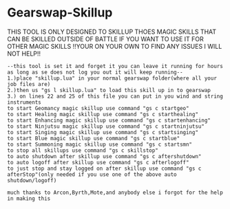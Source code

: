 Gearswap-Skillup
================

THIS TOOL IS ONLY DESIGNED TO SKILLUP THOES MAGIC SKILLS THAT CAN BE SKILLED OUTSIDE OF BATTLE IF YOU WANT TO USE IT FOR OTHER MAGIC SKILLS !!YOUR ON YOUR OWN TO FIND ANY ISSUES I WILL NOT HELP!!

	--this tool is set it and forget it you can leave it running for hours as long as se does not log you out it will keep running--
	1.)place "skillup.lua" in your normal gearswap folder(where all your job files are)
	2.)then us "gs l skillup.lua" to load this skill up in to gearswap
	3.) on lines 22 and 25 of this file you can put in you wind and string instruments
	to start Geomancy magic skillup use command "gs c startgeo"
	to start Healing magic skillup use command "gs c starthealing"
	to start Enhancing magic skillup use command "gs c startenhancing"
	to start Ninjutsu magic skillup use command "gs c startninjutsu"
	to start Singing magic skillup use command "gs c startsinging"
	to start Blue magic skillup use command "gs c startblue"
	to start Summoning magic skillup use command "gs c startsmn"
	to stop all skillups use command "gs c skillstop"
	to auto shutdown after skillup use command "gs c aftershutdown"
	to auto logoff after skillup use command "gs c afterlogoff"
	to just stop and stay logged on after skillup use command "gs c afterStop"(only needed if you use one of the above auto shutdown/logoff)
	
	much thanks to Arcon,Byrth,Mote,and anybody else i forgot for the help in making this
